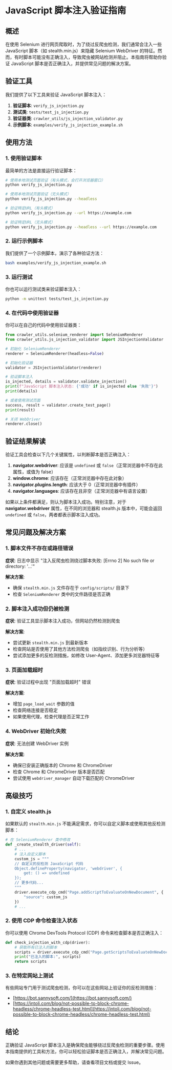 # JavaScript 脚本注入验证指南

## 概述

在使用 Selenium 进行网页爬取时，为了绕过反爬虫检测，我们通常会注入一些 JavaScript 脚本（如 stealth.min.js）来隐藏 Selenium WebDriver 的特征。然而，有时脚本可能没有正确注入，导致爬虫被网站检测并阻止。本指南将帮助你验证 JavaScript 脚本是否正确注入，并提供常见问题的解决方案。

## 验证工具

我们提供了以下工具来验证 JavaScript 脚本注入：

1. **验证脚本**: `verify_js_injection.py`
2. **测试类**: `tests/test_js_injection.py`
3. **验证器类**: `crawler_utils/js_injection_validator.py`
4. **示例脚本**: `examples/verify_js_injection_example.sh`

## 使用方法

### 1. 使用验证脚本

最简单的方法是直接运行验证脚本：

```bash
# 使用本地测试页面验证（有头模式，会打开浏览器窗口）
python verify_js_injection.py

# 使用本地测试页面验证（无头模式）
python verify_js_injection.py --headless

# 验证特定URL（有头模式）
python verify_js_injection.py --url https://example.com

# 验证特定URL（无头模式）
python verify_js_injection.py --headless --url https://example.com
```

### 2. 运行示例脚本

我们提供了一个示例脚本，演示了各种验证方法：

```bash
bash examples/verify_js_injection_example.sh
```

### 3. 运行测试

你也可以运行测试类来验证脚本注入：

```bash
python -m unittest tests/test_js_injection.py
```

### 4. 在代码中使用验证器

你可以在自己的代码中使用验证器类：

```python
from crawler_utils.selenium_renderer import SeleniumRenderer
from crawler_utils.js_injection_validator import JSInjectionValidator

# 初始化 SeleniumRenderer
renderer = SeleniumRenderer(headless=False)

# 初始化验证器
validator = JSInjectionValidator(renderer)

# 验证脚本注入
is_injected, details = validator.validate_injection()
print(f"JavaScript 脚本注入状态: {'成功' if is_injected else '失败'}")
print(details)

# 或者使用测试页面
success, result = validator.create_test_page()
print(result)

# 关闭 WebDriver
renderer.close()
```

## 验证结果解读

验证工具会检查以下几个关键属性，以判断脚本是否正确注入：

1. **navigator.webdriver**: 应该是 `undefined` 或 `false`（正常浏览器中不存在此属性，或值为 false）
2. **window.chrome**: 应该存在（正常浏览器中存在此对象）
3. **navigator.plugins.length**: 应该大于 0（正常浏览器中有插件）
4. **navigator.languages**: 应该存在且非空（正常浏览器中有语言设置）

如果以上条件都满足，则认为脚本注入成功。特别注意，对于 **navigator.webdriver** 属性，在不同的浏览器和 stealth.js 版本中，可能会返回 `undefined` 或 `false`，两者都表示脚本注入成功。

## 常见问题及解决方案

### 1. 脚本文件不存在或路径错误

**症状**: 日志中显示 "注入反爬虫检测绕过脚本失败: [Errno 2] No such file or directory: '...'"

**解决方案**:
- 确保 `stealth.min.js` 文件存在于 `config/scripts/` 目录下
- 检查 `SeleniumRenderer` 类中的文件路径是否正确

### 2. 脚本注入成功但仍被检测

**症状**: 验证工具显示脚本注入成功，但网站仍然检测到爬虫

**解决方案**:
- 尝试更新 `stealth.min.js` 到最新版本
- 检查网站是否使用了其他方法检测爬虫（如指纹识别、行为分析等）
- 尝试添加更多的反检测措施，如修改 User-Agent、添加更多浏览器特征等

### 3. 页面加载超时

**症状**: 验证过程中出现 "页面加载超时" 错误

**解决方案**:
- 增加 `page_load_wait` 参数的值
- 检查网络连接是否稳定
- 如果使用代理，检查代理是否正常工作

### 4. WebDriver 初始化失败

**症状**: 无法创建 WebDriver 实例

**解决方案**:
- 确保已安装正确版本的 Chrome 和 ChromeDriver
- 检查 Chrome 和 ChromeDriver 版本是否匹配
- 尝试使用 `webdriver_manager` 自动下载匹配的 ChromeDriver

## 高级技巧

### 1. 自定义 stealth.js

如果默认的 `stealth.min.js` 不能满足需求，你可以自定义脚本或使用其他反检测脚本：

```python
# 在 SeleniumRenderer 类中修改
def _create_stealth_driver(self):
    # ...
    # 注入自定义脚本
    custom_js = """
    // 自定义的反检测 JavaScript 代码
    Object.defineProperty(navigator, 'webdriver', {
        get: () => undefined
    });
    // 更多代码...
    """
    driver.execute_cdp_cmd("Page.addScriptToEvaluateOnNewDocument", {
        "source": custom_js
    })
    # ...
```

### 2. 使用 CDP 命令检查注入状态

你可以使用 Chrome DevTools Protocol (CDP) 命令来检查脚本是否正确注入：

```python
def check_injection_with_cdp(driver):
    # 获取所有已注入的脚本
    scripts = driver.execute_cdp_cmd("Page.getScriptsToEvaluateOnNewDocument", {})
    print("已注入的脚本:", scripts)
    return scripts
```

### 3. 在特定网站上测试

有些网站专门用于测试爬虫检测，你可以在这些网站上验证你的反检测措施：

- [https://bot.sannysoft.com/](https://bot.sannysoft.com/)
- [https://intoli.com/blog/not-possible-to-block-chrome-headless/chrome-headless-test.html](https://intoli.com/blog/not-possible-to-block-chrome-headless/chrome-headless-test.html)

## 结论

正确验证 JavaScript 脚本注入是确保爬虫能够绕过反爬虫检测的重要步骤。使用本指南提供的工具和方法，你可以轻松验证脚本是否正确注入，并解决常见问题。

如果你遇到其他问题或需要更多帮助，请查看项目文档或提交 Issue。